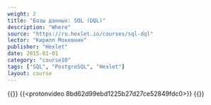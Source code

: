 ```yaml
---
weight: 2
title: "Базы данных: SQL (DQL)"
description: "Where"
source: "https://ru.hexlet.io/courses/sql-dql"
lector: "Кирилл Мокевнин"
publisher: "Hexlet"
date: 2015-01-01
category: "course10"
tags: ["SQL", "PostgreSQL", "Hexlet"]
layout: course
---
```

{{<players>}}
    {{<protonvideo 8bd62d99ebd1225b27d27ce52849fdc0>}}
{{</players>}}
